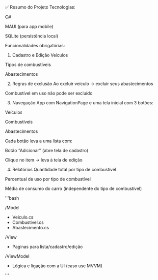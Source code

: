 ✅ Resumo do Projeto
Tecnologias:

C#

MAUI (para app mobile)

SQLite (persistência local)

Funcionalidades obrigatórias:

1. Cadastro e Edição
Veículos

Tipos de combustíveis

Abastecimentos

2. Regras de exclusão
Ao excluir veículo → excluir seus abastecimentos

Combustível em uso não pode ser excluído

3. Navegação
App com NavigationPage e uma tela inicial com 3 botões:

Veículos

Combustíveis

Abastecimentos

Cada botão leva a uma lista com:

Botão "Adicionar" (abre tela de cadastro)

Clique no item → leva à tela de edição

4. Relatórios
Quantidade total por tipo de combustível

Percentual de uso por tipo de combustível

Média de consumo do carro (independente do tipo de combustível)

'''bash

/Model
  - Veiculo.cs
  - Combustivel.cs
  - Abastecimento.cs

/View
  - Paginas para lista/cadastro/edição

/ViewModel
  - Lógica e ligação com a UI (caso use MVVM)

'''
